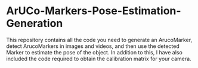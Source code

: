 # ArUCo-Markers-Pose-Estimation-Generation
This repository contains all the code you need to generate an ArucoMarker, detect ArucoMarkers in images and videos, and then use the detected Marker to estimate the pose of the object. In addition to this, I have also included the code required to obtain the calibration matrix for your camera.


